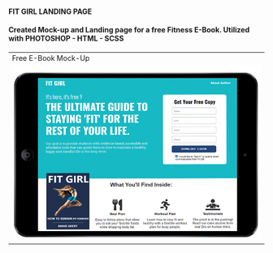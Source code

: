 #### FIT GIRL LANDING PAGE
#### Created Mock-up and Landing page for a free Fitness E-Book. Utilized with PHOTOSHOP - HTML - SCSS
<table>
  <tr>
    <td>Free E-Book Mock-Up</td>
  <tr>
    <td>
    <img src="img/mockup-blue.png" width=500 >
    </td>

  </tr>
 </table>



